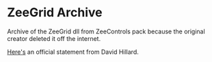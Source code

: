 # ZeeGrid Archive
Archive of the ZeeGrid dll from ZeeControls pack because the original creator deleted it off the internet.

[Here's](https://www.kycsepp.com/2021/08/14/zeecontrols-retired/) an official statement from David Hillard.
